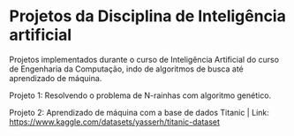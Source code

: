 # Projetos da Disciplina de Inteligência artificial
Projetos implementados durante o curso de Inteligência Artificial do curso de Engenharia da Computação, indo de algoritmos de busca até aprendizado de máquina.

Projeto 1: Resolvendo o problema de N-rainhas com algoritmo genético.

Projeto 2: Aprendizado de máquina com a base de dados Titanic | Link: https://www.kaggle.com/datasets/yasserh/titanic-dataset
